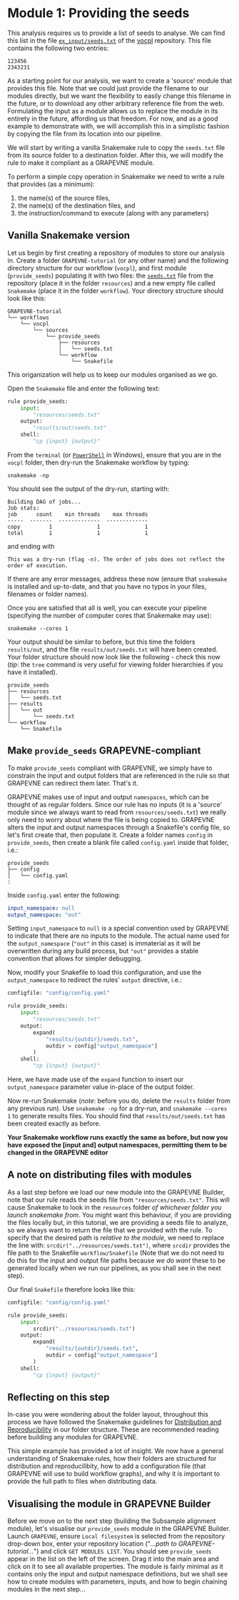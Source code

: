 # Module 1: Providing the seeds

This analysis requires us to provide a list of seeds to analyse. We can find this
list in the file
[`ex_input/seeds.txt`](https://raw.githubusercontent.com/joetsui1994/vocpl/master/ex_input/seeds.txt)
of the [vocpl](https://github.com/joetsui1994/vocpl) repository.
This file contains the following two entries:

```
123456
2343231
```

As a starting point for our analysis, we want to create a 'source' module that
provides this file. Note that we could just provide the filename to our modules
directly, but we want the flexibility to easily change this filename in the
future, or to download any other arbitrary reference file
from the web. Formulating the input as a module allows us to replace the module
in its entirety in the future, affording us that freedom. For now, and as a good
example to demonstrate with, we will accomplish this in a simplistic fashion by copying
the file from its location into our pipeline.

We will start by writing a vanilla Snakemake rule to copy the `seeds.txt` file
from its source folder to a destination folder. After this, we will modify the
rule to make it compliant as a GRAPEVNE module.

To perform a simple copy operation in Snakemake we need to write a rule that
provides (as a minimum):

1. the name(s) of the source files,
2. the name(s) of the destination files, and
3. the instruction/command to execute (along with any parameters)

## Vanilla Snakemake version

Let us begin by first creating a repository of modules to store our analysis in.
Create a folder `GRAPEVNE-tutorial` (or any other name) and the following
directory structure for our workflow (`vocpl`), and first module (`provide_seeds`)
populating it with two files: the
[`seeds.txt`](https://raw.githubusercontent.com/joetsui1994/vocpl/master/ex_input/seeds.txt)
file from the repository (place it in the folder `resources`) and a new empty
file called `Snakemake` (place it in the folder `workflow`). Your directory
structure should look like this:

```
GRAPEVNE-tutorial
└── workflows
    └── vocpl
        └── sources
            └── provide_seeds
                ├── resources
                │   └── seeds.txt
                └── workflow
                    └── Snakefile
```

This origanization will help us to keep our modules organised as we go.

Open the `Snakemake` file and enter the following text:

```python
rule provide_seeds:
    input:
        "resources/seeds.txt"
    output:
        "results/out/seeds.txt"
    shell:
        "cp {input} {output}"
```

From the `terminal` (or [`PowerShell`](https://learn.microsoft.com/en-us/powershell/)
in Windows), ensure that you are in the `vocpl` folder, then dry-run the Snakemake
workflow by typing:

```
snakemake -np
```

You should see the output of the dry-run, starting with:

```
Building DAG of jobs...
Job stats:
job      count    min threads    max threads
-----  -------  -------------  -------------
copy         1              1              1
total        1              1              1
```

and ending with

```
This was a dry-run (flag -n). The order of jobs does not reflect the order of execution.
```

If there are any error messages, address these
now (ensure that `snakemake` is installed and up-to-date, and that you have no
typos in your files, filenames or folder names).

Once you are satisfied that all is well, you can execute your pipeline
(specifying the number of computer cores that Snakemake may use):

```
snakemake --cores 1
```

Your output should be similar to before, but this time the folders `results/out`,
and the file `results/out/seeds.txt`
will have been created. Your folder structure should now look like the following -
check this now (_tip_: the `tree` command is very useful for viewing folder
hierarchies if you have it installed).

```
provide_seeds
├── resources
│   └── seeds.txt
├── results
│   └── out
│       └── seeds.txt
└── workflow
    └── Snakefile
```

## Make `provide_seeds` GRAPEVNE-compliant

To make `provide_seeds` compliant with GRAPEVNE, we simply have to constrain
the input and output folders that are referenced in the rule so that GRAPEVNE
can redirect them later. That's it.

GRAPEVNE makes use of input and output `namespaces`, which can be thought of
as regular folders. Since our rule has no inputs (it is a 'source' module
since we always want to read from `resources/seeds.txt`)
we really only need to worry about where the file is being copied to. GRAPEVNE
alters the input and output namespaces through a Snakefile's config file, so
let's first create that, then populate it. Create a folder names `config` in
`provide_seeds`, then create a blank file called `config.yaml` inside that
folder, i.e.:

```
provide_seeds
├── config
│   └── config.yaml
:
```

Inside `config.yaml` enter the following:

```yaml
input_namespace: null
output_namespace: "out"
```

Setting `input_namespace` to `null` is a special convention used by GRAPEVNE
to indicate that there are no inputs to the module. The actual name used for
the `output_namespace` (`"out"` in this case) is immaterial as it will be
overwritten during any build process, but `"out"` provides a stable convention
that allows for simpler debugging.

Now, modify your Snakefile to load this configuration, and use the `output_namespace`
to redirect the rules' `output` directive, i.e.:

```python
configfile: "config/config.yaml"

rule provide_seeds:
    input:
        "resources/seeds.txt"
    output:
        expand(
            "results/{outdir}/seeds.txt",
            outdir = config["output_namespace"]
        )
    shell:
        "cp {input} {output}"
```

Here, we have made use of the `expand` function to insert our `output_namespace`
parameter value in-place of the output folder.

Now re-run Snakemake (_note_: before you do, delete the `results` folder from
any previous run). Use `snakemake -np` for a dry-run, and `snakemake --cores 1`
to generate results files. You should find that `results/out/seeds.txt` has been
created exactly as before.

**Your Snakemake workflow runs exactly the same as before, but now you have
exposed the [input and] output namespaces, permitting them to be changed in the
GRAPEVNE editor**

## A note on distributing files with modules

As a last step before we load our new module into the GRAPEVNE Builder, note
that our rule reads the seeds file from `"resources/seeds.txt"`. This will cause
Snakemake to look in the `resources` folder _of whichever folder you launch
snakemake from_. You might want this behaviour, if you are providing the files
locally but, in this tutorial, we are providing a seeds file to analyze, so we
always want to return the file that we provided with the rule.
To specify that the desired
path is _relative to the module_, we need to replace the line with:
`srcdir("../resources/seeds.txt")`, where `srcdir` provides the file path to
the Snakefile `workflow/Snakefile` (Note that we do not need to do this for the
input and output file paths because _we do want_ these to be generated locally
when we run our pipelines, as you shall see in the next step).

Our final `Snakefile` therefore looks like this:

```python
configfile: "config/config.yaml"

rule provide_seeds:
    input:
        srcdir("../resources/seeds.txt")
    output:
        expand(
            "results/{outdir}/seeds.txt",
            outdir = config["output_namespace"]
        )
    shell:
        "cp {input} {output}"
```

## Reflecting on this step

In-case you were wondering about the folder layout, throughout this
process we have followed the Snakemake guidelines for
[Distribution and Reproducibility](https://snakemake.readthedocs.io/en/stable/snakefiles/deployment.html)
in our folder structure. These are recommended reading before building any
modules for GRAPEVNE.

This simple example has provided a lot of insight. We now have a general
understanding of Snakemake rules, how their folders are structured for
distribution and reproducilibity, how to add a configuration file (that
GRAPEVNE will use to build workflow graphs), and why it is important to
provide the full path to files when distributing data.

## Visualising the module in GRAPEVNE Builder

Before we move on to the next step (building the Subsample alignment module),
let's visualise our `provide_seeds` module in the GRAPEVNE Builder. Launch
`GRAPEVNE`, ensure `Local filesystem` is selected from the repository drop-down
box, enter your repository location ("_...path to GRAPEVNE-tutorial..._") and click
`GET MODULES LIST`. You should see `provide_seeds` appear in the list on the
left of the screen. Drag it into the main area and click on it to see all
available properties. The module is fairly minimal as it contains only the
input and output namespace definitions, but we shall see how to create modules
with parameters, inputs, and how to begin chaining modules in the next step...

